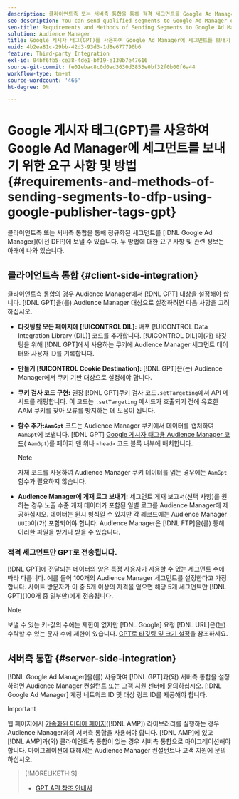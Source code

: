 ```yaml
---
description: 클라이언트측 또는 서버측 통합을 통해 적격 세그먼트를 Google Ad Manager에 보낼 수 있습니다. 두 방법에 대한 요구 사항 및 관련 정보는 아래에 나와 있습니다.
seo-description: You can send qualified segments to Google Ad Manager either through a client-side or through a server-side integration. Requirements and related information about both methods are listed below.
seo-title: Requirements and Methods of Sending Segments to Google Ad Manager Using Google Publisher Tags (GPT)
solution: Audience Manager
title: Google 게시자 태그(GPT)를 사용하여 Google Ad Manager에 세그먼트를 보내기 위한 요구 사항 및 방법
uuid: 4b2ea81c-29bb-42d3-93d3-1d8e677790b6
feature: Third-party Integration
exl-id: 04bf6fb5-ce38-4de1-bf19-e130b7e47616
source-git-commit: fe01ebac8c0d0ad3630d3853e0bf32f0b00f6a44
workflow-type: tm+mt
source-wordcount: '466'
ht-degree: 0%

---
```


# Google 게시자 태그(GPT)를 사용하여 Google Ad Manager에 세그먼트를 보내기 위한 요구 사항 및 방법 {#requirements-and-methods-of-sending-segments-to-dfp-using-google-publisher-tags-gpt}

클라이언트측 또는 서버측 통합을 통해 정규화된 세그먼트를 [!DNL Google Ad Manager]&#x200B;(이전 DFP)에 보낼 수 있습니다. 두 방법에 대한 요구 사항 및 관련 정보는 아래에 나와 있습니다.

## 클라이언트측 통합 {#client-side-integration}

클라이언트측 통합의 경우 Audience Manager에서 [!DNL GPT] 대상을 설정해야 합니다. [!DNL GPT]을(를) Audience Manager 대상으로 설정하려면 다음 사항을 고려하십시오.

* **타깃팅할 모든 페이지에 [!UICONTROL DIL]:** 배포 [!UICONTROL Data Integration Library (DIL)] 코드를 추가합니다. [!UICONTROL DIL]이(가) 타깃팅을 위해 [!DNL GPT]에서 사용하는 쿠키에 Audience Manager 세그먼트 데이터와 사용자 ID를 기록합니다.

* **만들기 [!UICONTROL Cookie Destination]:** [!DNL GPT]은(는) Audience Manager에서 쿠키 기반 대상으로 설정해야 합니다.

* **쿠키 검사 코드 구현:** 권장 [!DNL GPT]쿠키 검사 코드`.setTargeting`에서 [ ](../../integration/gpt-aam-destination/gpt-aam-modify-api.md) API 메서드를 래핑합니다. 이 코드는 `.setTargeting` 메서드가 호출되기 전에 유효한 AAM 쿠키를 찾아 오류를 방지하는 데 도움이 됩니다.

* **함수 추가:`AamGpt`** 코드는 Audience Manager 쿠키에서 데이터를 캡처하여 `AamGpt`에 보냅니다. [!DNL GPT] [Google 게시자 태그용 Audience Manager 코드](../../integration/gpt-aam-destination/gpt-aam-aamgpt-code.md)( `AamGpt`)를 페이지 맨 위나 `<head>` 코드 블록 내부에 배치합니다.

  >[!NOTE]
  >
  >자체 코드를 사용하여 Audience Manager 쿠키 데이터를 읽는 경우에는 `AamGpt` 함수가 필요하지 않습니다.

* **Audience Manager에 게재 로그 보내기:** 세그먼트 게재 보고서(선택 사항)를 원하는 경우 노출 수준 게재 데이터가 포함된 일별 로그를 Audience Manager에 제공하십시오. 데이터는 원시 형식일 수 있지만 각 레코드에는 Audience Manager `UUID`이(가) 포함되어야 합니다. Audience Manager은 [!DNL FTP]을(를) 통해 이러한 파일을 받거나 받을 수 있습니다.

### 적격 세그먼트만 GPT로 전송됩니다.

[!DNL GPT]에 전달되는 데이터의 양은 특정 사용자가 사용할 수 있는 세그먼트 수에 따라 다릅니다. 예를 들어 100개의 Audience Manager 세그먼트를 설정한다고 가정합니다. 사이트 방문자가 이 중 5개 이상의 자격을 얻으면 해당 5개 세그먼트만 [!DNL GPT]&#x200B;(100개 중 일부만)에게 전송됩니다.

>[!NOTE]
>
>보낼 수 있는 키-값의 수에는 제한이 없지만 [!DNL Google] 요청 [!DNL URL]은(는) 수락할 수 있는 문자 수에 제한이 있습니다. [GPT로 타깃팅 및 크기 설정](https://support.google.com/dfp_premium/bin/answer.py?hl=en&answer=1697712)을 참조하세요.

## 서버측 통합 {#server-side-integration}

[!DNL Google Ad Manager]을(를) 사용하여 [!DNL GPT]과(와) 서버측 통합을 설정하려면 Audience Manager 컨설턴트 또는 고객 지원 센터에 문의하십시오. [!DNL Google Ad Manager] 계정 네트워크 ID 및 대상 링크 ID를 제공해야 합니다.

>[!IMPORTANT]
>
>웹 페이지에서 [가속화된 미디어 페이지](https://www.ampproject.org/)&#x200B;([!DNL AMP]) 라이브러리를 실행하는 경우 Audience Manager과의 서버측 통합을 사용해야 합니다. [!DNL AMP]에 있고 [!DNL AMP]과(와) 클라이언트측 통합이 있는 경우 서버측 통합으로 마이그레이션해야 합니다. 마이그레이션에 대해서는 Audience Manager 컨설턴트나 고객 지원에 문의하십시오.

>[!MORELIKETHIS]
>
>* [GPT API 참조 안내서](https://support.google.com/dfp_premium/bin/answer.py?hl=en&answer=1650154)
